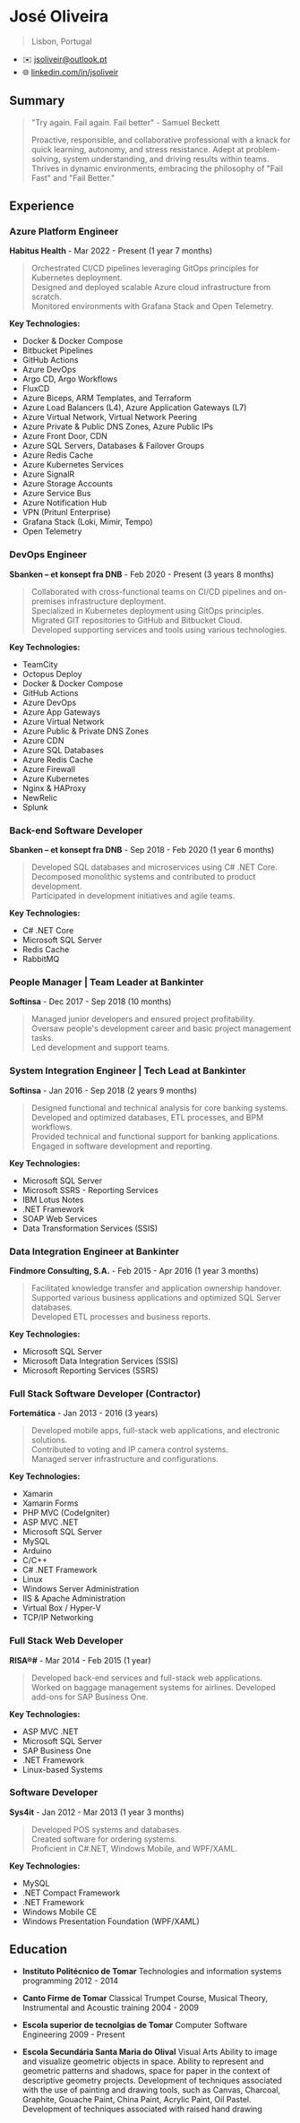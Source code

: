 # José Oliveira
> Lisbon, Portugal

* ✉️ jsoliveir@outlook.pt
* 🌐 [linkedin.com/in/jsoliveir](https://www.linkedin.com/in/jsoliveir)

## Summary
> "Try again. Fail again. Fail better" - Samuel Beckett
> 
> Proactive, responsible, and collaborative professional with a knack for quick learning, autonomy, and stress resistance.
> Adept at problem-solving, system understanding, and driving results within teams.  
> Thrives in dynamic environments, embracing the philosophy of "Fail Fast" and "Fail Better."

## Experience
### Azure Platform Engineer
**Habitus Health** - Mar 2022 - Present (1 year 7 months)
> Orchestrated CI/CD pipelines leveraging GitOps principles for Kubernetes deployment.  
> Designed and deployed scalable Azure cloud infrastructure from scratch.  
> Monitored environments with Grafana Stack and Open Telemetry.  

**Key Technologies:**
- Docker & Docker Compose
- Bitbucket Pipelines
- GitHub Actions
- Azure DevOps
- Argo CD, Argo Workflows
- FluxCD
- Azure Biceps, ARM Templates, and Terraform
- Azure Load Balancers (L4), Azure Application Gateways (L7)
- Azure Virtual Network, Virtual Network Peering
- Azure Private & Public DNS Zones, Azure Public IPs
- Azure Front Door, CDN
- Azure SQL Servers, Databases & Failover Groups
- Azure Redis Cache
- Azure Kubernetes Services
- Azure SignalR
- Azure Storage Accounts
- Azure Service Bus
- Azure Notification Hub
- VPN (Pritunl Enterprise)
- Grafana Stack (Loki, Mimir, Tempo)
- Open Telemetry

### DevOps Engineer
**Sbanken – et konsept fra DNB** - Feb 2020 - Present (3 years 8 months)
> Collaborated with cross-functional teams on CI/CD pipelines and on-premises infrastructure deployment.  
> Specialized in Kubernetes deployment using GitOps principles.  
> Migrated GIT repositories to GitHub and Bitbucket Cloud.  
> Developed supporting services and tools using various technologies.  

**Key Technologies:**
- TeamCity
- Octopus Deploy
- Docker & Docker Compose
- GitHub Actions
- Azure DevOps
- Azure App Gateways
- Azure Virtual Network
- Azure Public & Private DNS Zones
- Azure CDN
- Azure SQL Databases
- Azure Redis Cache
- Azure Firewall
- Azure Kubernetes
- Nginx & HAProxy
- NewRelic
- Splunk

### Back-end Software Developer
**Sbanken – et konsept fra DNB** - Sep 2018 - Feb 2020 (1 year 6 months)
> Developed SQL databases and microservices using C# .NET Core.  
> Decomposed monolithic systems and contributed to product development.  
> Participated in development initiatives and agile teams.  

**Key Technologies:**
- C# .NET Core
- Microsoft SQL Server
- Redis Cache
- RabbitMQ

### People Manager | Team Leader at Bankinter
**Softinsa** - Dec 2017 - Sep 2018 (10 months)
> Managed junior developers and ensured project profitability.  
> Oversaw people's development career and basic project management tasks.  
> Led development and support teams.  

### System Integration Engineer | Tech Lead at Bankinter
**Softinsa** - Jan 2016 - Sep 2018 (2 years 9 months)
> Designed functional and technical analysis for core banking systems.  
> Developed and optimized databases, ETL processes, and BPM workflows.  
> Provided technical and functional support for banking applications.  
> Engaged in software development and reporting.  

**Key Technologies:**
- Microsoft SQL Server
- Microsoft SSRS - Reporting Services
- IBM Lotus Notes
- .NET Framework
- SOAP Web Services
- Data Transformation Services (SSIS)

### Data Integration Engineer at Bankinter
**Findmore Consulting, S.A.** - Feb 2015 - Apr 2016 (1 year 3 months)
> Facilitated knowledge transfer and application ownership handover.  
> Supported various business applications and optimized SQL Server databases.  
> Developed ETL processes and business reports.  

**Key Technologies:**
- Microsoft SQL Server
- Microsoft Data Integration Services (SSIS)
- Microsoft Reporting Services (SSRS)

### Full Stack Software Developer (Contractor)
**Fortemática** - Jan 2013 - 2016 (3 years)
> Developed mobile apps, full-stack web applications, and electronic solutions.  
> Contributed to voting and IP camera control systems.  
> Managed server infrastructure and configurations.  

**Key Technologies:**
- Xamarin
- Xamarin Forms
- PHP MVC (CodeIgniter)
- ASP MVC .NET
- Microsoft SQL Server
- MySQL
- Arduino
- C/C++
- C# .NET Framework
- Linux
- Windows Server Administration
- IIS & Apache Administration
- Virtual Box / Hyper-V
- TCP/IP Networking

### Full Stack Web Developer
**RISA®#** - Mar 2014 - Feb 2015 (1 year)
> Developed back-end services and full-stack web applications.
> Worked on baggage management systems for airlines.
> Developed add-ons for SAP Business One.

**Key Technologies:**
- ASP MVC .NET
- Microsoft SQL Server
- SAP Business One
- .NET Framework
- Linux-based Systems

### Software Developer
**Sys4it** - Jan 2012 - Mar 2013 (1 year 3 months)
> Developed POS systems and databases.  
> Created software for ordering systems.  
> Proficient in C#.NET, Windows Mobile, and WPF/XAML.  

**Key Technologies:**
- MySQL
- .NET Compact Framework
- .NET Framework
- Windows Mobile CE
- Windows Presentation Foundation (WPF/XAML)

## Education
- **Instituto Politécnico de Tomar**
  Technologies and information systems programming
  2012 - 2014

- **Canto Firme de Tomar**
  Classical Trumpet Course, Musical Theory, Instrumental and Acoustic training
  2004 - 2009

- **Escola superior de tecnolgias de Tomar**
  Computer Software Engineering
  2009 - Present

- **Escola Secundária Santa Maria do Olival**
  Visual Arts
  Ability to image and visualize geometric objects in space.
  Ability to represent and geometric patterns and shadows, space for paper in the context of descriptive geometry projects. Development of techniques associated with the use of painting and drawing tools, such as Canvas, Charcoal, Graphite, Gouache Paint, China Paint, Acrylic Paint, Oil Pastel.
  Development of techniques associated with raised hand drawing

